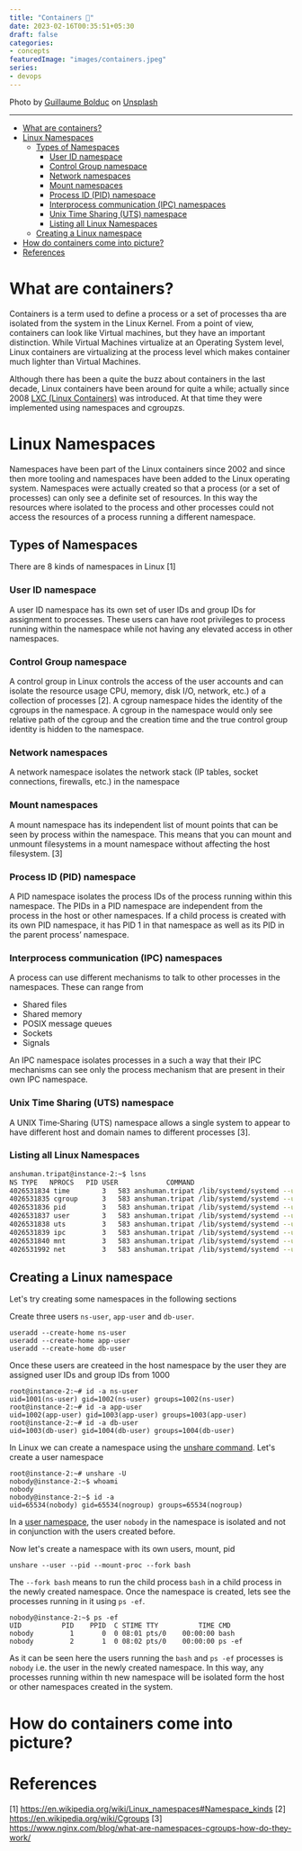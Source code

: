 ```yaml
---
title: "Containers 🚢"
date: 2023-02-16T00:35:51+05:30
draft: false
categories:
- concepts
featuredImage: "images/containers.jpeg"
series:
- devops
---
```


Photo by <a href="https://unsplash.com/@guibolduc?utm_source=unsplash&utm_medium=referral&utm_content=creditCopyText">Guillaume Bolduc</a> on <a href="https://unsplash.com/photos/uBe2mknURG4?utm_source=unsplash&utm_medium=referral&utm_content=creditCopyText">Unsplash</a>

---

<!-- TOC -->
* [What are containers?](#what-are-containers)
* [Linux Namespaces](#linux-namespaces)
  * [Types of Namespaces](#types-of-namespaces)
    * [User ID namespace](#user-id-namespace)
    * [Control Group namespace](#control-group-namespace)
    * [Network namespaces](#network-namespaces)
    * [Mount namespaces](#mount-namespaces)
    * [Process ID (PID) namespace](#process-id--pid--namespace)
    * [Interprocess communication (IPC) namespaces](#interprocess-communication--ipc--namespaces)
    * [Unix Time Sharing (UTS) namespace](#unix-time-sharing--uts--namespace)
    * [Listing all Linux Namespaces](#listing-all-linux-namespaces)
  * [Creating a Linux namespace](#creating-a-linux-namespace)
* [How do containers come into picture?](#how-do-containers-come-into-picture)
* [References](#references)
<!-- TOC -->

# What are containers?

Containers is a term used to define a process or a set of processes tha are isolated from the system in the Linux Kernel. From a point of view, containers can look like Virtual machines, but they have an important distinction. While Virtual Machines virtualize at an Operating System level, Linux containers are virtualizing at the process level which makes container much lighter than Virtual Machines.

Although there has been a quite the buzz about containers in the last decade, Linux containers have been around for quite a while; actually since 2008 [LXC (Linux Containers)](https://linuxcontainers.org) was introduced. At that time they were implemented using namespaces and cgroupzs.

# Linux Namespaces
Namespaces have been part of the Linux containers since 2002 and since then more tooling and namespaces have been added to the Linux operating system. Namespaces were actually created so that a process (or a set of processes) can only see a definite set of resources. In this way the resources where isolated to the process and other processes could not access the resources of a process running a different namespace.

## Types of Namespaces

There are 8 kinds of namespaces in Linux [1]

### User ID namespace
A user ID namespace has its own set of user IDs and group IDs for assignment to processes. These users can have root privileges to process running within the namespace while not having any elevated access in other namespaces.

### Control Group namespace
A control group in Linux controls the access of the user accounts and can isolate the resource usage CPU, memory, disk I/O, network, etc.) of a collection of processes [2]. A cgroup namespace hides the identity of the cgroups in the namespace. A cgroup in the namespace would only see relative path of the cgroup and the creation time and the true control group identity is hidden to the namespace.  

### Network namespaces
A network namespace isolates the network stack (IP tables, socket connections, firewalls, etc.) in the namespace 

### Mount namespaces
A mount namespace has its independent list of mount points that can be seen by process within the namespace. This means that you can mount and unmount filesystems in a mount namespace without affecting the host filesystem. [3]

### Process ID (PID) namespace
A PID namespace isolates the process IDs of the process running within this namespace. The PIDs in a PID namespace are independent from the process in the host or other namespaces. If a child process is created with its own PID namespace, it has PID 1 in that namespace as well as its PID in the parent process’ namespace.

### Interprocess communication (IPC) namespaces
A process can use different mechanisms to talk to other processes in the namespaces. These can range from
- Shared files
- Shared memory
- POSIX message queues
- Sockets
- Signals

An IPC namespace isolates processes in a such a way that their IPC mechanisms can see only the process mechanism that are present in their own IPC namespace.

### Unix Time Sharing (UTS) namespace
A UNIX Time‑Sharing (UTS) namespace allows a single system to appear to have different host and domain names to different processes [3].

### Listing all Linux Namespaces

```bash
anshuman.tripat@instance-2:~$ lsns
NS TYPE   NPROCS   PID USER            COMMAND
4026531834 time        3   583 anshuman.tripat /lib/systemd/systemd --user
4026531835 cgroup      3   583 anshuman.tripat /lib/systemd/systemd --user
4026531836 pid         3   583 anshuman.tripat /lib/systemd/systemd --user
4026531837 user        3   583 anshuman.tripat /lib/systemd/systemd --user
4026531838 uts         3   583 anshuman.tripat /lib/systemd/systemd --user
4026531839 ipc         3   583 anshuman.tripat /lib/systemd/systemd --user
4026531840 mnt         3   583 anshuman.tripat /lib/systemd/systemd --user
4026531992 net         3   583 anshuman.tripat /lib/systemd/systemd --user
```

## Creating a Linux namespace
Let's try creating some namespaces in the following sections

Create three users `ns-user`, `app-user` and `db-user`.
```shell
useradd --create-home ns-user
useradd --create-home app-user
useradd --create-home db-user
```

Once these users are createed in the host namespace by the user they are assigned user IDs and group IDs from 1000

```shell
root@instance-2:~# id -a ns-user
uid=1001(ns-user) gid=1002(ns-user) groups=1002(ns-user)
root@instance-2:~# id -a app-user
uid=1002(app-user) gid=1003(app-user) groups=1003(app-user)
root@instance-2:~# id -a db-user
uid=1003(db-user) gid=1004(db-user) groups=1004(db-user)
```

In Linux we can create a namespace using the [unshare command](https://man7.org/linux/man-pages/man1/unshare.1.html). Let's create a user namespace

```shell
root@instance-2:~# unshare -U
nobody@instance-2:~$ whoami
nobody
nobody@instance-2:~$ id -a
uid=65534(nobody) gid=65534(nogroup) groups=65534(nogroup)
```

In a [user namespace](#user-id-namespace), the user `nobody` in the namespace is isolated and not in conjunction with the users created before.

Now let's create a namespace with its own users, mount, pid

```shell
unshare --user --pid --mount-proc --fork bash
```

The `--fork bash` means to run the child process `bash` in a child process in the newly created namespace. Once the namespace is created, lets see the processes running in it using `ps -ef`.

```shell
nobody@instance-2:~$ ps -ef
UID          PID    PPID  C STIME TTY          TIME CMD
nobody         1       0  0 08:01 pts/0    00:00:00 bash
nobody         2       1  0 08:02 pts/0    00:00:00 ps -ef
```

As it can be seen here the users running the `bash` and `ps -ef` processes is `nobody` i.e. the user in the newly created namespace. 
In this way, any processes running within th new namespace will be isolated form the host or other namespaces created in the system. 

# How do containers come into picture?


# References
[1] https://en.wikipedia.org/wiki/Linux_namespaces#Namespace_kinds 
[2] https://en.wikipedia.org/wiki/Cgroups
[3] https://www.nginx.com/blog/what-are-namespaces-cgroups-how-do-they-work/
